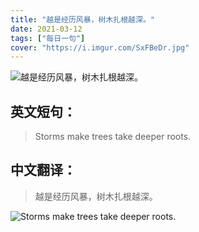 ```yaml
---
title: "越是经历风暴，树木扎根越深。"
date: 2021-03-12
tags: ["每日一句"]
cover: "https://i.imgur.com/SxFBeDr.jpg"
---
```


![越是经历风暴，树木扎根越深。](https://i.imgur.com/mLCwqNk.jpg)

## 英文短句：
> Storms make trees take deeper roots. 

<!--more-->

## 中文翻译：
> 越是经历风暴，树木扎根越深。

![Storms make trees take deeper roots. ](https://i.imgur.com/QwULlov.jpg)

